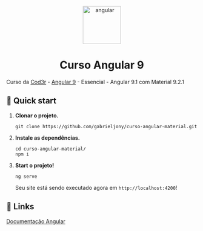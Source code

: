 <p align="center">
  <a href="https://angular.io/">
    <img alt="angular" src="https://angular.io/assets/images/logos/angular/angular.svg" width="100" />
  </a>
</p>
<h1 align="center">
  Curso Angular 9
</h1>

Curso da [Cod3r](https://www.cod3r.com.br/) - [Angular 9](https://angular.io/) - Essencial - Angular 9.1 com Material 9.2.1

## 🚀 Quick start

1.  **Clonar o projeto.**

    ```shell
    git clone https://github.com/gabrieljony/curso-angular-material.git
    ```

2.  **Instale as dependências.**

    ```shell
    cd curso-angular-material/
    npm i
    ```

3.  **Start o projeto!**

    ```shell
    ng serve
    ```

    Seu site está sendo executado agora em `http://localhost:4200`!

## 💫 Links

[Documentação Angular](https://angular.io/docs)

